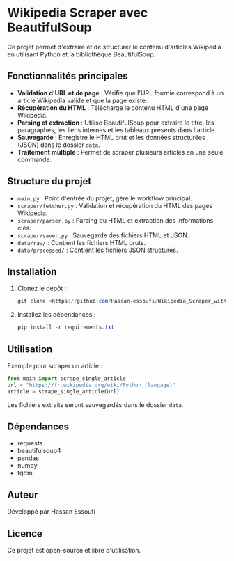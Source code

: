 # Wikipedia Scraper avec BeautifulSoup

Ce projet permet d'extraire et de structurer le contenu d'articles Wikipedia en utilisant Python et la bibliothèque BeautifulSoup.

## Fonctionnalités principales

- **Validation d'URL et de page** : Vérifie que l'URL fournie correspond à un article Wikipedia valide et que la page existe.
- **Récupération du HTML** : Télécharge le contenu HTML d'une page Wikipedia.
- **Parsing et extraction** : Utilise BeautifulSoup pour extraire le titre, les paragraphes, les liens internes et les tableaux présents dans l'article.
- **Sauvegarde** : Enregistre le HTML brut et les données structurées (JSON) dans le dossier `data`.
- **Traitement multiple** : Permet de scraper plusieurs articles en une seule commande.

## Structure du projet

- `main.py` : Point d'entrée du projet, gère le workflow principal.
- `scraper/fetcher.py` : Validation et récupération du HTML des pages Wikipedia.
- `scraper/parser.py` : Parsing du HTML et extraction des informations clés.
- `scraper/saver.py` : Sauvegarde des fichiers HTML et JSON.
- `data/raw/` : Contient les fichiers HTML bruts.
- `data/processed/` : Contient les fichiers JSON structurés.

## Installation

1. Clonez le dépôt :
	```powershell
	git clone <https://github.com/Hassan-essoufi/Wikipedia_Scraper_with_BeautifulSoup>
	```
2. Installez les dépendances :
	```powershell
	pip install -r requirements.txt
	```

## Utilisation

Exemple pour scraper un article :

```python
from main import scrape_single_article
url = "https://fr.wikipedia.org/wiki/Python_(langage)"
article = scrape_single_article(url)
```

Les fichiers extraits seront sauvegardés dans le dossier `data`.

## Dépendances

- requests
- beautifulsoup4
- pandas
- numpy
- tqdm

## Auteur

Développé par Hassan Essoufi

## Licence

Ce projet est open-source et libre d'utilisation.
